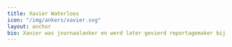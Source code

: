 ```yaml
---
title: Xavier Waterloos
icon: "/img/ankers/xavier.svg"
layout: anchor
bio: Xavier was journaalanker en werd later gevierd reportagemaker bij Panorama.
---
```

